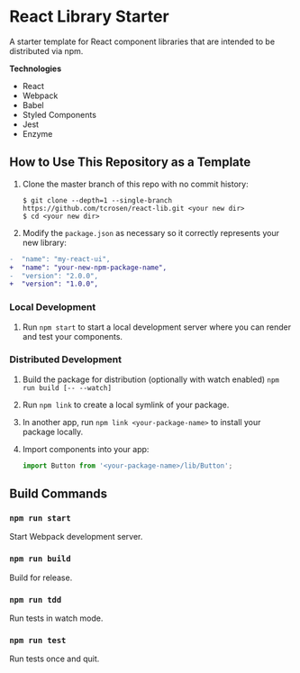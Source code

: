 # React Library Starter

A starter template for React component libraries that are intended to be distributed via npm.

**Technologies**

* React
* Webpack
* Babel
* Styled Components
* Jest
* Enzyme

## How to Use This Repository as a Template

1.  Clone the master branch of this repo with no commit history:

    ```
    $ git clone --depth=1 --single-branch https://github.com/tcrosen/react-lib.git <your new dir>
    $ cd <your new dir>
    ```

1.  Modify the `package.json` as necessary so it correctly represents your new library:

```diff
-  "name": "my-react-ui",
+  "name": "your-new-npm-package-name",
-  "version": "2.0.0",
+  "version": "1.0.0",
```

### Local Development

1.  Run `npm start` to start a local development server where you can render and test your components.

### Distributed Development

1.  Build the package for distribution (optionally with watch enabled) `npm run build [-- --watch]`
1.  Run `npm link` to create a local symlink of your package.
1.  In another app, run `npm link <your-package-name>` to install your package locally.
1.  Import components into your app:

    ```js
    import Button from '<your-package-name>/lib/Button';
    ```

## Build Commands

### `npm run start`

Start Webpack development server.

### `npm run build`

Build for release.

### `npm run tdd`

Run tests in watch mode.

### `npm run test`

Run tests once and quit.
